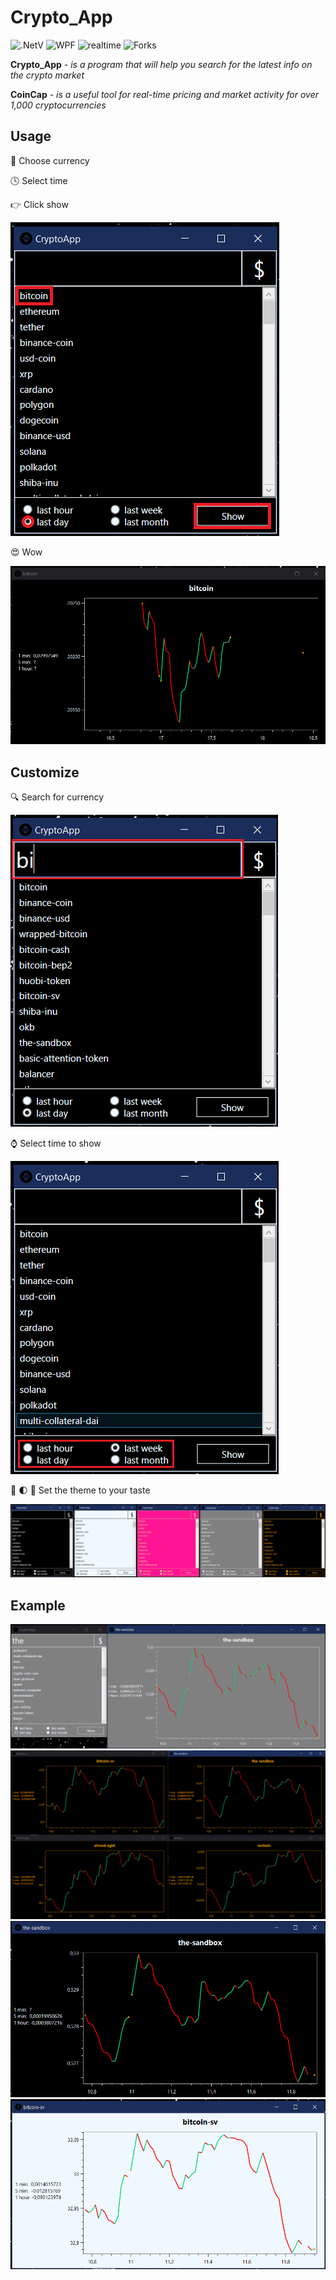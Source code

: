 # Crypto_App
![.NetV](https://img.shields.io/static/v1?style=badge&message=5.0&color=blueviolet&label=.Net) ![WPF](https://img.shields.io/static/v1?message=WPF&color=navy&label=) ![realtime]( https://img.shields.io/static/v1?message=realtime&color=mediumpurple&label=) ![Forks](https://img.shields.io/github/forks/AntonKharchuk/Crypto_App?style=social)

**Crypto_App** - *is a program that will help you search for the latest info on the crypto market*

**CoinCap** - *is a useful tool for real-time pricing and market activity for over 1,000 cryptocurrencies*

## Usage

:money_with_wings:  Choose currency 

:clock4: Select time

:point_right:  Click show

![step1](img/step1.png)

:heart_eyes: Wow 

![step2](img/step2.png)

## Сustomize

:mag: Search for currency

![search](img/search.png)

:watch: Select time to show

![timing](img/timing.png)


:new_moon_with_face: :first_quarter_moon: :full_moon_with_face: Set the theme to your taste

![search](img/themes.png)

## Example

![exumple4](img/exumple4.png)
![exumple1](img/exumple1.png)
![exumple2](img/exumple2.png)
![exumple3](img/exumple3.png)

